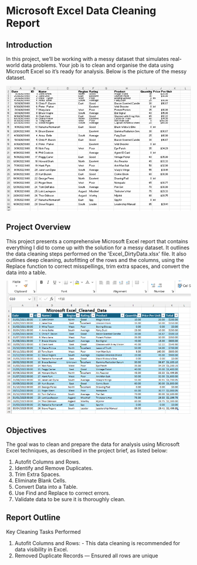 # Microsoft Excel Data Cleaning Report
## Introduction
In this project, we’ll be working with a messy dataset that simulates real-world data problems. Your job is to clean and organise the data using Microsoft Excel so it’s ready for analysis. 
Below is the picture of the messy dataset.

![image alt](https://github.com/Its-Lilianne/MS-Excel-Project/blob/e34620efe2f16bd7d14ecd76c1ad6ead4c5c0b30/Messy_Dataset.png)


## Project Overview
This project presents a comprehensive Microsoft Excel report that contains everything I did to come up with the solution for a messy dataset. It outlines the data cleaning steps performed on the 'Excel_DirtyData.xlsx' file. It also outlines deep cleaning, autofitting of the rows and the columns, using the Replace function to correct misspellings, trim extra spaces, and convert the data into a table.

![image alt](https://github.com/Its-Lilianne/MS-Excel-Project/blob/0d41be1bd88a6a4c04aa5c844425cbac8eb3001a/Cleaned_Dataset.png)


## Objectives
The goal was to clean and prepare the data for analysis using Microsoft Excel techniques, as described in the project brief, as listed below:
1. Autofit Columns and Rows. 
2. Identify and Remove Duplicates. 
3. Trim Extra Spaces. 
4. Eliminate Blank Cells. 
5. Convert Data into a Table. 
6. Use Find and Replace to correct errors. 
7. Validate data to be sure it is thoroughly clean.

## Report Outline
Key Cleaning Tasks Performed 
1. Autofit Columns and Rows: - This data cleaning is recommended for data visibility in Excel. 
2. Removed Duplicate Records — Ensured all rows are unique

